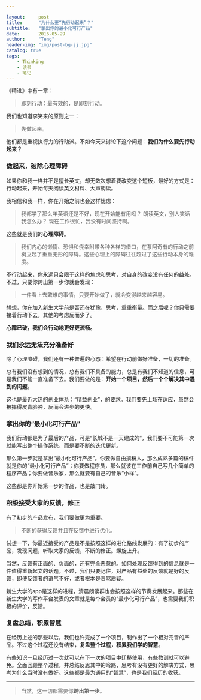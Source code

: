 ```yaml
---

layout:     post
title:      "为什么要“先行动起来”？"
subtitle:   "拿出你的最小化可行产品"
date:       2016-05-29
author:     "Teng"
header-img: "img/post-bg-jj.jpg"
catalog: true
tags:
    - Thinking
    - 读书
    - 笔记
---
```



《精进》中有一章：

> 即刻行动：最有效的，是即刻行动。

我们也知道李笑来的原则之一：

> 先做起来。

他们都是重视执行力的行动派。不如今天来讨论下这个问题：**我们为什么要先行动起来？**

### 做起来，破除心理障碍

如果你和我一样并不是擅长英文，却无数次想着要改变这个短板，最好的方式是：行动起来，开始每天阅读英文材料、大声朗读。

我相信和我一样，你在开始之前也会这样忧虑：

> 我都学了那么年英语还是不好，现在开始能有用吗？
> 朗读英文，别人笑话我怎么办？
> 现在工作很忙，我没有时间坚持啊。

这些就是我们的**心理障碍**。

> 我们内心的懒惰、恐惧和侥幸附带各种各样的借口，在泵阿奇有的行动之前树立起了重重无形的障碍。这些心理上的障碍往往超过了这些行动本身的难度。

不行动起来，你永远只会限于这样的焦虑和思考，对自身的改变没有任何的益处。不过，只要你跨出第一步你就会发现：

> 一件看上去繁难的事情，只要开始做了，就会变得越来越容易。

想想，你在加入新生大学前是否还在犹豫，思考，重重衡量。而之后呢？你只需要接着行动下去，其他的考虑反而少了。

**心障已破，我们会行动地更好更流畅。**

### 我们永远无法充分准备好

除了心理障碍，我们还有一种普遍的心态：希望在行动前做好准备，一切的准备。

总有我们没有想到的情况，总有我们不具备的能力，总是有我们不知道的信息，可是我们不能一直准备下去。我们要做的是：**开始一个项目，然后一个个解决其中遇到的问题**。

这也是最近大热的创业体系：“精益创业”，的要求。我们要先上场在适应，虽然会被摔得皮青脸肿，反而会进步的更快。

### 拿出你的“最小化可行产品”

我们行动都是为了最后的产品，可是“长城不是一天建成的”，我们要不可能第一次就能写出整个操作系统，而是要不断的迭代更新。

那么第一步就是拿出“最小化可行产品”。你要做自由撰稿人，那么成熟多篇的稿件就是你的“最小化可行产品”；你要做程序员，那么就该在工作前自己写几个简单的程序产品；你要做音乐家，那么就要有自己的音乐“小样”。

这些都是你开始第一步的作品，也是敲门砖。

### 积极接受大家的反馈，修正

有了初步的产品发布，我们要做更为重要。

> 不断的获得反馈并且在反馈中进行优化。

试想一下，你最近接受的产品是不是按照这样的进化路线发展的：有了初步的产品，发现问题，听取大家的反馈，不断的修正。螺旋上升。

当然，反馈有正面的、负面的，还有完全恶意的。如何处理反馈得到的信息就是一件值得重新起文的话题。不过，我们只要记住，对产品有益处的反馈就是好的反馈，即便反馈者的语气不好，或者根本是责骂质疑。

新生大学的app是这样的进程，清晨朗读群也会按照这样的节奏发展起来。那些在新生大学的写作平台发表的文章就是每个会员的“最小化可行产品”，也需要我们积极的评价，反馈。

### 复盘总结，积累智慧

在经历上述的那些以后，我们也许完成了一个项目，制作出了一个相对完善的产品。不过这个过程还没有结束，**复盘整个过程，积累我们学的智慧**。

有些知识一旦经历过一次就可以在下一次的项目中迁移使用，有些教训就可以避免。全面回顾整个过程，并总结反思其中的弯路，思考有没有更好的解决方式，思考为什么当时没有做好。这些都是最为通用的“智慧”，也是我们经历的收获。

-----

> 当然，这一切都需要你**跨出第一步**。
